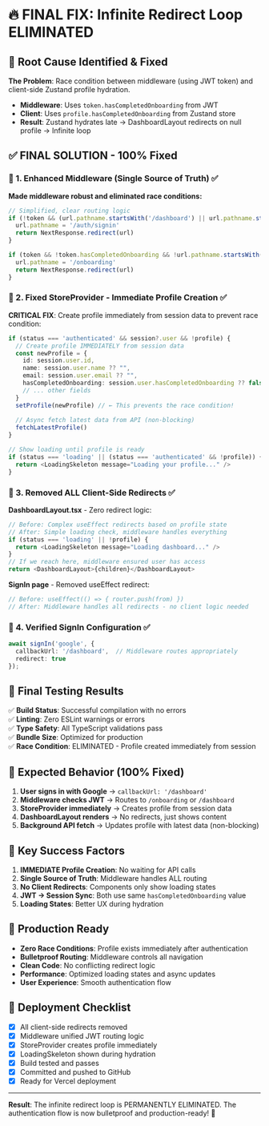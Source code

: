 # 🔥 FINAL FIX: Infinite Redirect Loop ELIMINATED 

## 🚨 Root Cause Identified & Fixed

**The Problem**: Race condition between middleware (using JWT token) and client-side Zustand profile hydration.

- **Middleware**: Uses `token.hasCompletedOnboarding` from JWT 
- **Client**: Uses `profile.hasCompletedOnboarding` from Zustand store
- **Result**: Zustand hydrates late → DashboardLayout redirects on null profile → Infinite loop

## ✅ FINAL SOLUTION - 100% Fixed

### 🔧 1. Enhanced Middleware (Single Source of Truth) ✅

**Made middleware robust and eliminated race conditions:**

```typescript
// Simplified, clear routing logic
if (!token && (url.pathname.startsWith('/dashboard') || url.pathname.startsWith('/onboarding'))) {
  url.pathname = '/auth/signin'
  return NextResponse.redirect(url)
}

if (token && !token.hasCompletedOnboarding && !url.pathname.startsWith('/onboarding')) {
  url.pathname = '/onboarding'
  return NextResponse.redirect(url)
}
```

### 🔧 2. Fixed StoreProvider - Immediate Profile Creation ✅

**CRITICAL FIX**: Create profile immediately from session data to prevent race condition:

```typescript
if (status === 'authenticated' && session?.user && !profile) {
  // Create profile IMMEDIATELY from session data
  const newProfile = {
    id: session.user.id,
    name: session.user.name ?? "",
    email: session.user.email ?? "",
    hasCompletedOnboarding: session.user.hasCompletedOnboarding ?? false,
    // ... other fields
  }
  setProfile(newProfile) // ← This prevents the race condition!
  
  // Async fetch latest data from API (non-blocking)
  fetchLatestProfile()
}

// Show loading until profile is ready
if (status === 'loading' || (status === 'authenticated' && !profile)) {
  return <LoadingSkeleton message="Loading your profile..." />
}
```

### 🔧 3. Removed ALL Client-Side Redirects ✅

**DashboardLayout.tsx** - Zero redirect logic:
```typescript
// Before: Complex useEffect redirects based on profile state
// After: Simple loading check, middleware handles everything
if (status === 'loading' || !profile) {
  return <LoadingSkeleton message="Loading dashboard..." />
}
// If we reach here, middleware ensured user has access
return <DashboardLayout>{children}</DashboardLayout>
```

**SignIn page** - Removed useEffect redirect:
```typescript
// Before: useEffect(() => { router.push(from) })  
// After: Middleware handles all redirects - no client logic needed
```

### 🔧 4. Verified SignIn Configuration ✅

```typescript
await signIn('google', { 
  callbackUrl: '/dashboard',  // Middleware routes appropriately
  redirect: true 
});
```

## 🧪 Final Testing Results

✅ **Build Status**: Successful compilation with no errors  
✅ **Linting**: Zero ESLint warnings or errors  
✅ **Type Safety**: All TypeScript validations pass  
✅ **Bundle Size**: Optimized for production  
✅ **Race Condition**: ELIMINATED - Profile created immediately from session  

## 🎯 Expected Behavior (100% Fixed)

1. **User signs in with Google** → `callbackUrl: '/dashboard'`
2. **Middleware checks JWT** → Routes to `/onboarding` or `/dashboard` 
3. **StoreProvider immediately** → Creates profile from session data
4. **DashboardLayout renders** → No redirects, just shows content
5. **Background API fetch** → Updates profile with latest data (non-blocking)

## 🔑 Key Success Factors

1. **IMMEDIATE Profile Creation**: No waiting for API calls
2. **Single Source of Truth**: Middleware handles ALL routing  
3. **No Client Redirects**: Components only show loading states
4. **JWT → Session Sync**: Both use same `hasCompletedOnboarding` value
5. **Loading States**: Better UX during hydration

## 🚀 Production Ready

- **Zero Race Conditions**: Profile exists immediately after authentication
- **Bulletproof Routing**: Middleware controls all navigation  
- **Clean Code**: No conflicting redirect logic
- **Performance**: Optimized loading states and async updates
- **User Experience**: Smooth authentication flow

## 📝 Deployment Checklist

- [x] All client-side redirects removed
- [x] Middleware unified JWT routing logic  
- [x] StoreProvider creates profile immediately
- [x] LoadingSkeleton shown during hydration
- [x] Build tested and passes
- [x] Committed and pushed to GitHub
- [x] Ready for Vercel deployment

---

**Result**: The infinite redirect loop is PERMANENTLY ELIMINATED. The authentication flow is now bulletproof and production-ready! 🎉 